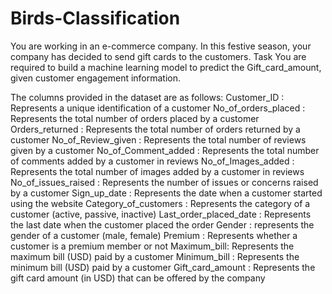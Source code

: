 # Birds-Classification
You are working in an e-commerce company. In this festive season, your company has decided to send gift cards to the customers.  Task  You are required to build a machine learning model to predict the Gift_card_amount, given customer engagement  information.

The columns provided in the dataset are as follows:
Customer_ID : Represents a unique identification of a customer
No_of_orders_placed : Represents the total number of orders placed by a customer
Orders_returned : Represents the total number of orders returned  by a customer 
No_of_Review_given : Represents the total  number of reviews given  by a customer
No_of_Comment_added : Represents the total number of comments added by a customer in reviews
No_of_Images_added : Represents the total number of images added by a customer in reviews
No_of_issues_raised : Represents the number of issues or concerns raised by a customer
Sign_up_date : Represents the date when a customer started using the website
Category_of_customers : Represents the category of a customer (active, passive, inactive)
Last_order_placed_date : Represents the last date when the customer placed the order
Gender : represents the gender of a customer (male, female)
Premium : Represents whether a customer is a premium member or not
Maximum_bill: Represents the maximum bill (USD) paid by a customer
Minimum_bill : Represents the minimum bill (USD) paid by a customer
Gift_card_amount : Represents the gift card amount (in USD) that can be offered by the company
